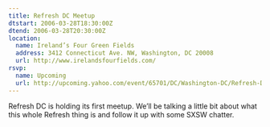 ```yaml
---
title: Refresh DC Meetup
dtstart: 2006-03-28T18:30:00Z
dtend: 2006-03-28T20:30:00Z
location:
  name: Ireland’s Four Green Fields
  address: 3412 Connecticut Ave. NW, Washington, DC 20008
  url: http://www.irelandsfourfields.com/
rsvp:
  name: Upcoming
  url: http://upcoming.yahoo.com/event/65701/DC/Washington-DC/Refresh-DC-Meetup/Ireland39s-Four-Green-Fields/
---
```


Refresh DC is holding its first meetup. We’ll be talking a little bit about what this whole Refresh thing is and follow it up with some SXSW chatter.